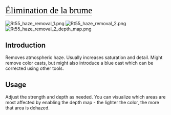 <span style="color: #000000; background: none; overflow: hidden; page-break-after: avoid; font-size: 2.0em; font-family: Georgia,Times,serif; margin-top: 1em; margin-bottom: 0.25em; line-height: 1.3; padding: 0; border-bottom: 1px solid #AAAAAA;">Élimination
de la brume</span>

![](Rt55_haze_removal_1.png "Rt55_haze_removal_1.png")
![](Rt55_haze_removal_2.png "Rt55_haze_removal_2.png")
![](Rt55_haze_removal_2_depth_map.png "Rt55_haze_removal_2_depth_map.png")

## Introduction

Removes atmospheric haze. Usually increases saturation and detail. Might
remove color casts, but might also introduce a blue cast which can be
corrected using other tools.

## Usage

Adjust the strength and depth as needed. You can visualize which areas
are most affected by enabling the depth map - the lighter the color, the
more that area is dehazed.